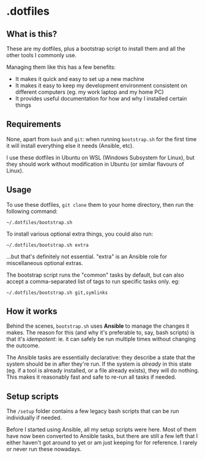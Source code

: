 # .dotfiles

## What is this?

These are my dotfiles, plus a bootstrap script to install them and all the other tools I commonly use.

Managing them like this has a few benefits:

* It makes it quick and easy to set up a new machine
* It makes it easy to keep my development environment consistent on different computers (eg. my work laptop and my home PC)
* It provides useful documentation for how and why I installed certain things

## Requirements

None, apart from `bash` and `git`: when running `bootstrap.sh` for the first time it will install everything else it needs (Ansible, etc).

I use these dotfiles in Ubuntu on WSL (Windows Subsystem for Linux), but they should work without modification in Ubuntu (or similar flavours of Linux).

## Usage

To use these dotfiles, `git clone` them to your home directory, then run the following command:

    ~/.dotfiles/bootstrap.sh

To install various optional extra things, you could also run:

    ~/.dotfiles/bootstrap.sh extra

...but that's definitely not essential. "extra" is an Ansible role for miscellaneous optional extras.

The bootstrap script runs the "common" tasks by default, but can also accept a comma-separated list of tags to run specific tasks only. eg:

    ~/.dotfiles/bootstrap.sh git,symlinks

## How it works

Behind the scenes, `bootstrap.sh` uses **Ansible** to manage the changes it makes. The reason for this (and why it's preferable to, say, bash scripts) is that it's *idempotent*: ie. it can safely be run multiple times without changing the outcome.

The Ansible tasks are essentially declarative: they describe a state that the system should be in after they're run. If the system is *already* in this state (eg. if a tool is already installed, or a file already exists), they will do nothing. This makes it reasonably fast and safe to re-run all tasks if needed.

## Setup scripts

The `/setup` folder contains a few legacy bash scripts that can be run individually if needed.

Before I started using Ansible, all my setup scripts were here. Most of them have now been converted to Ansible tasks, but there are still a few left that I either haven't got around to yet or am just keeping for for reference. I rarely or never run these nowadays.
